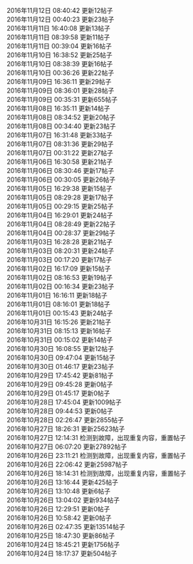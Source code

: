 2016年11月12日 08:40:42         更新12帖子  
2016年11月12日 00:40:23         更新23帖子  
2016年11月11日 16:40:08         更新13帖子  
2016年11月11日 08:39:58         更新11帖子  
2016年11月11日 00:39:04         更新16帖子  
2016年11月10日 16:38:52         更新25帖子  
2016年11月10日 08:38:39         更新16帖子  
2016年11月10日 00:36:26         更新22帖子  
2016年11月09日 16:36:11         更新29帖子  
2016年11月09日 08:36:01         更新28帖子  
2016年11月09日 00:35:31         更新655帖子  
2016年11月08日 16:35:11         更新14帖子  
2016年11月08日 08:34:52         更新20帖子  
2016年11月08日 00:34:40         更新23帖子  
2016年11月07日 16:31:48         更新33帖子  
2016年11月07日 08:31:36         更新29帖子  
2016年11月07日 00:31:22         更新27帖子  
2016年11月06日 16:30:58         更新21帖子  
2016年11月06日 08:30:46         更新17帖子  
2016年11月06日 00:30:05         更新26帖子  
2016年11月05日 16:29:38         更新15帖子  
2016年11月05日 08:29:28         更新17帖子  
2016年11月05日 00:29:15         更新25帖子  
2016年11月04日 16:29:01         更新24帖子  
2016年11月04日 08:28:49         更新22帖子  
2016年11月04日 00:28:37         更新29帖子  
2016年11月03日 16:28:28         更新21帖子  
2016年11月03日 08:20:31         更新24帖子  
2016年11月03日 00:17:20         更新17帖子  
2016年11月02日 16:17:09         更新15帖子  
2016年11月02日 08:16:53         更新19帖子  
2016年11月02日 00:16:34         更新23帖子  
2016年11月01日 16:16:11         更新18帖子  
2016年11月01日 08:16:01         更新18帖子  
2016年11月01日 00:15:43         更新24帖子  
2016年10月31日 16:15:26         更新21帖子  
2016年10月31日 08:15:13         更新16帖子  
2016年10月31日 00:15:02         更新14帖子  
2016年10月30日 16:08:55         更新12帖子  
2016年10月30日 09:47:04         更新15帖子  
2016年10月30日 01:46:17         更新23帖子  
2016年10月29日 17:45:42         更新81帖子  
2016年10月29日 09:45:28         更新0帖子  
2016年10月29日 01:45:17         更新0帖子  
2016年10月28日 17:45:04         更新1009帖子  
2016年10月28日 09:44:53         更新0帖子  
2016年10月28日 02:26:47         更新2855帖子  
2016年10月27日 18:26:31         更新25623帖子  
2016年10月27日 12:14:31         检测到故障，出现重复内容，重置帖子  
2016年10月27日 06:07:20         更新27892帖子  
2016年10月26日 23:11:21         检测到故障，出现重复内容，重置帖子  
2016年10月26日 22:06:42         更新25987帖子  
2016年10月26日 18:14:31         检测到故障，出现重复内容，重置帖子  
2016年10月26日 13:16:44         更新425帖子  
2016年10月26日 13:10:48         更新6帖子  
2016年10月26日 13:04:02         更新934帖子  
2016年10月26日 12:29:51         更新0帖子  
2016年10月26日 10:58:42         更新0帖子  
2016年10月26日 02:47:35         更新13514帖子  
2016年10月25日 18:47:30         更新86帖子  
2016年10月24日 18:45:21         更新1756帖子  
2016年10月24日 18:17:37         更新504帖子  




